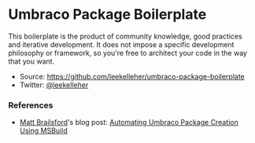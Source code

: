 # Umbraco Package Boilerplate

This boilerplate is the product of community knowledge, good practices and iterative development. It does not impose a specific development philosophy or framework, so you're free to architect your code in the way that you want.

* Source: https://github.com/leekelleher/umbraco-package-boilerplate
* Twitter: [@leekelleher](http://twitter.com/leekelleher)

### References

* [Matt Brailsford](https://github.com/mattbrailsford)'s blog post: [Automating Umbraco Package Creation Using MSBuild](http://blog.mattbrailsford.com/2010/11/13/automating-umbraco-package-creation-using-msbuild/)
